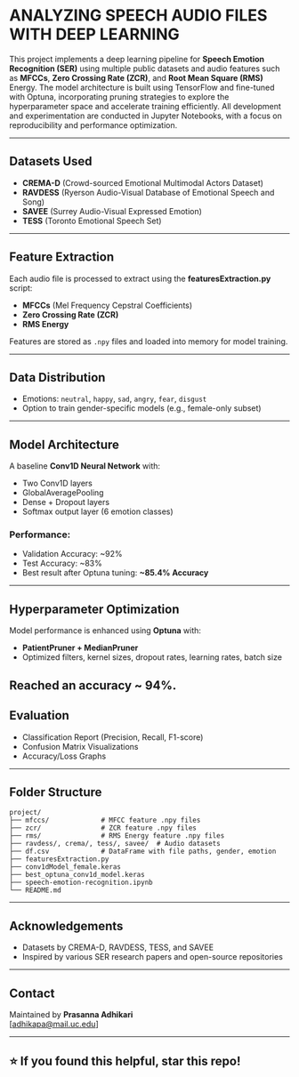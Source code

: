 
# ANALYZING SPEECH AUDIO FILES WITH DEEP LEARNING

This project implements a deep learning pipeline for **Speech Emotion Recognition (SER)** using multiple public datasets and audio features such as **MFCCs**, **Zero Crossing Rate (ZCR)**, and **Root Mean Square (RMS)** Energy. 
The model architecture is built using TensorFlow and fine-tuned with Optuna, incorporating pruning strategies to explore the hyperparameter space and accelerate training efficiently. All development and experimentation are conducted in Jupyter Notebooks, with a focus on reproducibility and performance optimization.

---

## Datasets Used
- **CREMA-D** (Crowd-sourced Emotional Multimodal Actors Dataset)
- **RAVDESS** (Ryerson Audio-Visual Database of Emotional Speech and Song)
- **SAVEE** (Surrey Audio-Visual Expressed Emotion)
- **TESS** (Toronto Emotional Speech Set)

---

## Feature Extraction
Each audio file is processed to extract using the **featuresExtraction.py** script:
- **MFCCs** (Mel Frequency Cepstral Coefficients)
- **Zero Crossing Rate (ZCR)**
- **RMS Energy**

Features are stored as `.npy` files and loaded into memory for model training.

---

## Data Distribution
- Emotions: `neutral`, `happy`, `sad`, `angry`, `fear`, `disgust`
- Option to train gender-specific models (e.g., female-only subset)

---

## Model Architecture
A baseline **Conv1D Neural Network** with:
- Two Conv1D layers
- GlobalAveragePooling
- Dense + Dropout layers
- Softmax output layer (6 emotion classes)

### Performance:
- Validation Accuracy: ~92%
- Test Accuracy: ~83%
- Best result after Optuna tuning: **~85.4% Accuracy**

---

## Hyperparameter Optimization
Model performance is enhanced using **Optuna** with:
- **PatientPruner + MedianPruner**
- Optimized filters, kernel sizes, dropout rates, learning rates, batch size

Reached an accuracy ~ 94%.
---

## Evaluation
- Classification Report (Precision, Recall, F1-score)
- Confusion Matrix Visualizations
- Accuracy/Loss Graphs

---

## Folder Structure
```
project/
├── mfccs/             # MFCC feature .npy files
├── zcr/               # ZCR feature .npy files
├── rms/               # RMS Energy feature .npy files
├── ravdess/, crema/, tess/, savee/  # Audio datasets
├── df.csv             # DataFrame with file paths, gender, emotion
├── featuresExtraction.py
├── conv1dModel_female.keras
├── best_optuna_conv1d_model.keras
├── speech-emotion-recognition.ipynb
└── README.md
```

---

## Acknowledgements
- Datasets by CREMA-D, RAVDESS, TESS, and SAVEE
- Inspired by various SER research papers and open-source repositories

---

## Contact
Maintained by **Prasanna Adhikari**  
[adhikapa@mail.uc.edu]

---

## ⭐ If you found this helpful, star this repo!
